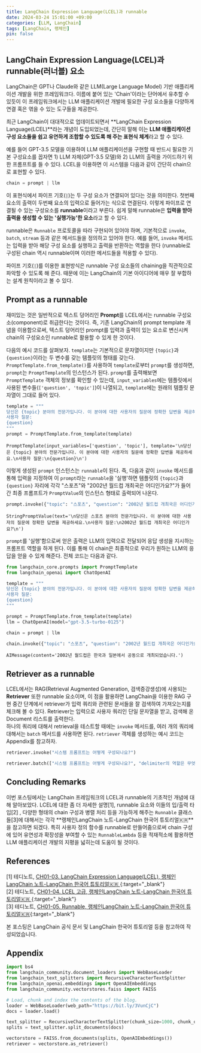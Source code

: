 ```yaml
---
title: LangChain Expression Language(LCEL)과 runnable
date: 2024-03-24 15:01:00 +09:00
categories: [LLM, LangChain]
tags: [LangChain, 랭체인]
pin: false
---
```



## **LangChain Expression Language(LCEL)과 runnable(러너블) 요소**

LangChain은 GPT나 Claude와 같은 LLM(Large Language Model) 기반 애플리케이션 개발을 위한 프레임워크다. 이름에 붙어 있는 'Chain'이라는 단어에서 유추할 수 있듯이 이 프레임워크에서는 LLM 애플리케이션 개발에 필요한 구성 요소들을 다양하게 연결 혹은 엮을 수 있는 도구들을 제공한다.

최근 LangChain이 대대적으로 업데이트되면서 **LangChain Expression Language(LCEL)**라는 개념이 도입되었는데, 간단히 말해 이는 **LLM 애플리케이션 구성 요소들을 쉽고 유연하게 조합할 수 있도록 해 주는 표현식 체계**라고 할 수 있다.

예를 들어 GPT-3.5 모델을 이용하여 LLM 애플리케이션을 구현할 때 반드시 필요한 기본 구성요소를 꼽자면 1) LLM 자체(GPT-3.5 모델)와 2) LLM의 출력을 가이드하기 위한 프롬프트를 들 수 있다. LCEL을 이용하면 이 시스템을 다음과 같이 간단히 chain으로 표현할 수 있다.

```python
chain = prompt | llm
```  

이 표현식에서 파이프 기호(`|`)는 두 구성 요소가 연결되어 있다는 것을 의미한다. 첫번째 요소의 출력이 두번째 요소의 입력으로 들어가는 식으로 연결된다. 이렇게 파이프로 연결될 수 있는 구성요소를 **runnable**이라고 부른다. 쉽게 말해 runnable은 **입력을 받아 출력을 생성할 수 있는 '실행가능'한 요소**라고 할 수 있다. 

runnable은 `Runnable` 프로토콜을 따라 구현되어 있어야 하며, 기본적으로 `invoke`, `batch`, `stream` 등과 같은 메서드들을 정의하고 있어야 한다. 예를 들어, `invoke` 메서드는 입력을 받아 해당 구성 요소를 실행하고 출력을 반환하는 역할을 한다 (runnable로 구성된 chain 역시 runnable이며 이러한 메서드들을 적용할 수 있다).  

파이프 기호(`|`)를 이용한 표현방식은 runnable 구성 요소들의 chaining을 직관적으로 파악할 수 있도록 해 준다. 때문에 이는 LangChain의 기본 아이디어에 매우 잘 부합하는 설계 원칙이라고 볼 수 있다.  

## **Prompt as a runnable**

재미있는 것은 일반적으로 텍스트 덩어리인 **Prompt**를 LCEL에서는 runnable 구성요소(component)로 취급한다는 것이다. 즉, 기존 LangChain의 prompt template 개념을 이용함으로써, 텍스트 덩어리인 prompt를 입력과 출력이 있는 요소로 변신시켜 chain의 구성요소인 runnable로 활용할 수 있게 한 것이다.

다음의 예시 코드를 살펴보자. `template`는 기본적으로 문자열이지만 `{topic}`과 `{question}`이라는 두 변수를 갖는 템플릿의 형태를 갖는다. `PromptTemplate.from_template()`를 사용하여 `template`로부터 `prompt`를 생성하면, `prompt`는 `PromptTemplate`의 인스턴스가 된다.
`prompt`를 출력해보면 `PromptTemplate` 객체의 정보를 확인할 수 있는데, `input_variables`에는 템플릿에서 사용된 변수들(`['question', 'topic']`)이 나열되고, `template`에는 원래의 템플릿 문자열이 그대로 들어 있다.

```python
template = """
당신은 {topic} 분야의 전문가입니다. 이 분야에 대한 사용자의 질문에 정확한 답변을 제공하세요.
사용자 질문:
{question}
"""
prompt = PromptTemplate.from_template(template)
```

```
PromptTemplate(input_variables=['question', 'topic'], template='\n당신은 {topic} 분야의 전문가입니다. 이 분야에 대한 사용자의 질문에 정확한 답변을 제공하세요.\n사용자 질문:\n{question}\n')
```

이렇게 생성된 `prompt` 인스턴스는 `runnable`이 된다. 즉, 다음과 같이 `invoke` 메서드를 통해 입력을 지정하여 이 `prompt`라는 `runnable`을 '실행'하면 템플릿의 `{topic}`과 `{question}` 자리에 각각 "스포츠"와 "2002년 월드컵 개최국은 어디인가요?"가 들어간 최종 프롬프트가 `PromptValue`의 인스턴스 형태로 출력되어 나온다. 

```python
prompt.invoke({"topic": "스포츠", "question": "2002년 월드컵 개최국은 어디인가요?"})
```

```
StringPromptValue(text='\n당신은 스포츠 분야의 전문가입니다. 이 분야에 대한 사용자의 질문에 정확한 답변을 제공하세요.\n사용자 질문:\n2002년 월드컵 개최국은 어디인가요?\n')
```

`prompt`를 '실행'함으로써 얻은 출력은 LLM의 입력으로 전달되어 응답 생성을 지시하는 프롬프트 역할을 하게 된다. 이를 통해 이 chain은 최종적으로 우리가 원하는 LLM의 응답을 얻을 수 있게 해준다. 전체 코드는 다음과 같다. 

```python
from langchain_core.prompts import PromptTemplate
from langchain_openai import ChatOpenAI

template = """
당신은 {topic} 분야의 전문가입니다. 이 분야에 대한 사용자의 질문에 정확한 답변을 제공하세요.
사용자 질문:
{question}
"""

prompt = PromptTemplate.from_template(template)
llm = ChatOpenAI(model="gpt-3.5-turbo-0125")

chain = prompt | llm

chain.invoke({"topic": "스포츠", "question": "2002년 월드컵 개최국은 어디인가요?"})
```

```
AIMessage(content='2002년 월드컵은 한국과 일본에서 공동으로 개최되었습니다.')
```


## **Retriever as a runnable**

LCEL에서는 RAG(Retrieval Augmented Generation, 검색증강생성)에 사용되는 **Retriever** 또한 runnable 요소이며, 이 점을 활용하면 LangChain을 이용한 RAG 구현 중간 단계에서 retriever가 입력 쿼리와 관련된 문서들을 잘 검색하여 가져오는지를 체크해 볼 수 있다. Retriever는 입력으로 사용자 쿼리인 단일 문자열을 받고, 검색해 온 Document 리스트를 출력한다.   
하나의 쿼리에 대해서 retrieval을 테스트할 때에는 `invoke` 메서드를, 여러 개의 쿼리에 대해서는 `batch` 메서드를 사용하면 된다. `retriever` 객체를 생성하는 예시 코드는 Appendix를 참고하자.

```python
retriever.invoke("시스템 프롬프트는 어떻게 구성되나요?")
```

```python
retriever.batch(["시스템 프롬프트는 어떻게 구성되나요?", "delimiter의 역할은 무엇인가요?"])
```


## **Concluding Remarks**

이번 포스팅에서는 LangChain 프레임워크의 LCEL과 runnable의 기초적인 개념에 대해 알아보았다. LCEL에 대한 좀 더 자세한 설명[1], runnable 요소와 이들의 입/출력 타입[2] , 다양한 형태의 chain 구성과 병렬 처리 등을 가능하게 해주는 `Runnable` 클래스들[3]에 대해서는 각각 **랭체인LangChain 노트-LangChain 한국어 튜토리얼🇰🇷**을 참고하면 되겠다.  특히 사용자 정의 함수를 runnable로 만들어줌으로써 chain 구성에 있어 유연성과 확장성을 부여할 수 있는 `RunnableLambda` 등을 적재적소에 활용하면 LLM 애플리케이션 개발의 지평을 넓히는데 도움이 될 것이다.


## References

[1] 테디노트, [CH01-03. LangChain Expression Language(LCEL), 랭체인LangChain 노트-LangChain 한국어 튜토리얼🇰🇷 ](https://wikidocs.net/233344){:target="_blank"}  
[2] 테디노트, [CH01-04. LCEL 고급, 랭체인LangChain 노트-LangChain 한국어 튜토리얼🇰🇷 ](https://wikidocs.net/233345){:target="_blank"}  
[3] 테디노트, [CH01-05. Runnable, 랭체인LangChain 노트-LangChain 한국어 튜토리얼🇰🇷](https://wikidocs.net/233346){:target="_blank"}  

본 포스팅은 LangChain 공식 문서 및 LangChain 한국어 튜토리얼 등을 참고하여 작성되었습니다. 


## Appendix

```python
import bs4
from langchain_community.document_loaders import WebBaseLoader
from langchain_text_splitters import RecursiveCharacterTextSplitter
from langchain_openai.embeddings import OpenAIEmbeddings
from langchain_community.vectorstores.faiss import FAISS

# Load, chunk and index the contents of the blog.
loader = WebBaseLoader(web_path="https://bit.ly/3VunCjC")
docs = loader.load()

text_splitter = RecursiveCharacterTextSplitter(chunk_size=1000, chunk_overlap=100)
splits = text_splitter.split_documents(docs)

vectorstore = FAISS.from_documents(splits, OpenAIEmbeddings()) 
retriever = vectorstore.as_retriever()
```

